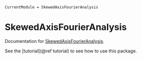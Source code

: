 ```@meta
CurrentModule = SkewedAxisFourierAnalysis
```

# SkewedAxisFourierAnalysis

Documentation for [SkewedAxisFourierAnalysis](https://github.com/SanjeevKhare/SkewedAxisFourierAnalysis.jl).

See the [tutorial](@ref tutorial) to see how to use this package.
```@index
```